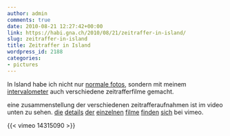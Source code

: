 ```yaml
---
author: admin
comments: true
date: 2010-08-21 12:27:42+00:00
link: https://habi.gna.ch/2010/08/21/zeitraffer-in-island/
slug: zeitraffer-in-island
title: Zeitraffer in Island
wordpress_id: 2188
categories:
- pictures
---
```


In Island habe ich nicht nur [normale fotos](http://www.flickr.com/photos/habi/sets/72157624746373110/show), sondern mit meinem [intervalometer](https://permanenttourist.ch/articles/2010/07/fun-with-timelapse-photography/#comments) auch verschiedene zeitrafferfilme gemacht.

eine zusammenstellung der verschiedenen zeitrafferaufnahmen ist im video unten zu sehen. [die](https://vimeo.com/14102558) [details](https://vimeo.com/14102306) [der](https://vimeo.com/14102072) [einzelnen](https://vimeo.com/14101998) [filme](https://vimeo.com/14101974) [finden](https://vimeo.com/14101891) [sich](https://vimeo.com/14101084) bei vimeo.

{{< vimeo 14315090 >}}
